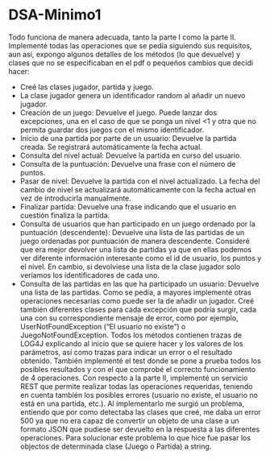 # DSA-Minimo1
Todo funciona de manera adecuada, tanto la parte I como la parte II. 
Implementé todas las operaciones que se pedía siguiendo sus requisitos, aun así, expongo algunos detalles de los métodos (lo que devuelve) y clases que no se especificaban en el pdf o pequeños cambios que decidí hacer:
-	Creé las clases jugador, partida y juego.
-	La clase jugador genera un identificador random al añadir un nuevo jugador.
-	Creación de un juego: Devuelve el juego. Puede lanzar dos excepciones, una en el caso de que se ponga un nivel <1 y otra que no permita guardar dos juegos con el mismo identificador. 
-	Inicio de una partida por parte de un usuario: Devuelve la partida creada. Se registrará automáticamente la fecha actual. 
-	Consulta del nivel actual: Devuelve la partida en curso del usuario.
-	Consulta de la puntuación: Devuelve una frase con el número de puntos.
-	Pasar de nivel: Devuelve la partida con el nivel actualizado. La fecha del cambio de nivel se actualizará automáticamente con la fecha actual en vez de introducirla manualmente.
-	Finalizar partida: Devuelve una frase indicando que el usuario en cuestión finaliza la partida.
-	Consulta de usuarios que han participado en un juego ordenado por la puntuación (descendente): Devuelve una lista de las partidas de un juego ordenadas por puntuación de manera descendente. Consideré que era mejor devolver una lista de partidas ya que en ellas podemos ver diferente información interesante como el id de usuario, los puntos y el nivel. En cambio, si devolviese una lista de la clase jugador solo veríamos los identificadores de cada uno.
-	Consulta de las partidas en las que ha participado un usuario: Devuelve una lista de las partidas.
Como se pedía, a mayores implementé otras operaciones necesarias como puede ser la de añadir un jugador. Creé también diferentes clases para cada excepción que podría surgir, cada una con su correspondiente mensaje de error, como por ejemplo, UserNotFoundException (“El usuario no existe”) o JuegoNotFoundException. Todos los métodos contienen trazas de LOG4J explicando al inicio que se quiere hacer y los valores de los parámetros, así como trazas para indicar un error o el resultado obtenido. También implementé el test donde se pone a prueba todos los posibles resultados y con el que comprobé el correcto funcionamiento de 4 operaciones. 
Con respecto a la parte II, implementé un servicio REST que permite realizar todas las operaciones requeridas, teniendo en cuenta también los posibles errores (usuario no existe, el usuario no está en una partida, etc.). Al implementarlo me surgió un problema, entiendo que por como detectaba las clases que creé, me daba un error 500 ya que no era capaz de convertir un objeto de una clase a un formato JSON que pudiese ser devuelto en la respuesta a las diferentes operaciones. Para solucionar este problema lo que hice fue pasar los objectos de determinada clase (Juego o Partida) a string.

